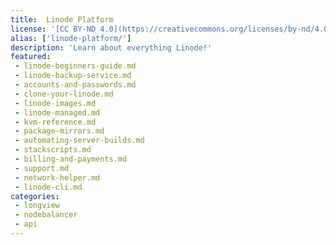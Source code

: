 ```yaml
---
title:  Linode Platform
license: '[CC BY-ND 4.0](https://creativecommons.org/licenses/by-nd/4.0)'
alias: ['linode-platform/']
description: 'Learn about everything Linode!'
featured:
 - linode-beginners-guide.md
 - linode-backup-service.md
 - accounts-and-passwords.md
 - clone-your-linode.md
 - linode-images.md
 - linode-managed.md
 - kvm-reference.md
 - package-mirrors.md
 - automating-server-builds.md
 - stackscripts.md
 - billing-and-payments.md
 - support.md
 - network-helper.md
 - linode-cli.md
categories:
 - longview
 - nodebalancer
 - api
---
```


